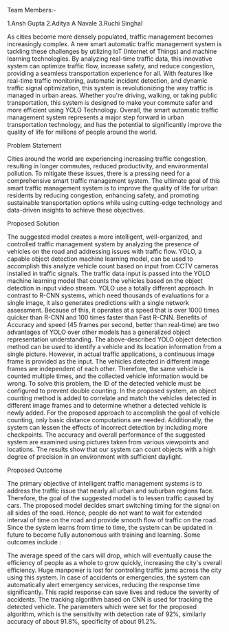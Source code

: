 Team Members:-

1.Ansh Gupta
2.Aditya A Navale
3.Ruchi Singhal


As cities become more densely populated, traffic management becomes increasingly complex. A new smart automatic traffic management system is tackling these challenges by utilizing IoT (Internet of Things) and machine learning technologies. By analyzing real-time traffic data, this innovative system can optimize traffic flow, increase safety, and reduce congestion, providing a seamless transportation experience for all. With features like real-time traffic monitoring, automatic incident detection, and dynamic traffic signal optimization, this system is revolutionizing the way traffic is managed in urban areas. Whether you're driving, walking, or taking public transportation, this system is designed to make your commute safer and more efficient using YOLO Technology. Overall, the smart automatic traffic management system represents a major step forward in urban transportation technology, and has the potential to significantly improve the quality of life for millions of people around the world.

Problem Statement

Cities around the world are experiencing increasing traffic congestion, resulting in longer commutes, reduced productivity, and environmental pollution. To mitigate these issues, there is a pressing need for a comprehensive smart traffic management system. The ultimate goal of this smart traffic management system is to improve the quality of life for urban residents by reducing congestion, enhancing safety, and promoting sustainable transportation options while using cutting-edge technology and data-driven insights to achieve these objectives.

Proposed Solution

The suggested model creates a more intelligent, well-organized, and controlled traffic management system by analyzing the presence of vehicles on the road and addressing issues with traffic flow. YOLO, a capable object detection machine learning model, can be used to accomplish this analyze vehicle count based on input from CCTV cameras installed in traffic signals. The traffic data input is passed into the YOLO machine learning model that counts the vehicles based on the object detection in input video stream. YOLO use a totally different approach. In contrast to R-CNN systems, which need thousands of evaluations for a single image, it also generates predictions with a single network assessment. Because of this, it operates at a speed that is over 1000 times quicker than R-CNN and 100 times faster than Fast R-CNN. Benefits of Accuracy and speed (45 frames per second, better than real-time) are two advantages of YOLO over other models has a generalized object representation understanding. The above-described YOLO object detection method can be used to identify a vehicle and its location information from a single picture. However, in actual traffic applications, a continuous image frame is provided as the input. The vehicles detected in different image frames are independent of each other. Therefore, the same vehicle is counted multiple times, and the collected vehicle information would be wrong. To solve this problem, the ID of the detected vehicle must be configured to prevent double counting. In the proposed system, an object counting method is added to correlate and match the vehicles detected in different image frames and to determine whether a detected vehicle is newly added. For the proposed approach to accomplish the goal of vehicle counting, only basic distance computations are needed. Additionally, the system can lessen the effects of incorrect detection by including more checkpoints. The accuracy and overall performance of the suggested system are examined using pictures taken from various viewpoints and locations. The results show that our system can count objects with a high degree of precision in an environment with sufficient daylight.

Proposed Outcome

The primary objective of intelligent traffic management systems is to address the traffic issue that nearly all urban and suburban regions face. Therefore, the goal of the suggested model is to lessen traffic caused by cars. The proposed model decides smart switching timing for the signal on all sides of the road. Hence, people do not want to wait for extended interval of time on the road and provide smooth flow of traffic on the road. Since the system learns from time to time, the system can be updated in future to become fully autonomous with training and learning. Some outcomes include :

The average speed of the cars will drop, which will eventually cause the efficiency of people as a whole to grow quickly, increasing the city's overall efficiency.
Huge manpower is lost for controlling traffic jams across the city using this system.
In case of accidents or emergencies, the system can automatically alert emergency services, reducing the response time significantly. This rapid response can save lives and reduce the severity of accidents.
The tracking algorithm based on CNN is used for tracking the detected vehicle. The parameters which were set for the proposed algorithm, which is the sensitivity with detection rate of 92%, similarly accuracy of about 91.8%, specificity of about 91.2%.
